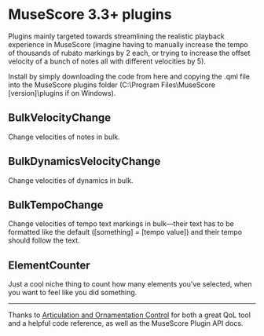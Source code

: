 # MuseScore 3.3+ plugins

Plugins mainly targeted towards streamlining the realistic playback experience in MuseScore (imagine having to manually increase the tempo of thousands of rubato markings by 2 each, or trying to increase the offset velocity of a bunch of notes all with different velocities by 5).

Install by simply downloading the code from here and copying the .qml file into the MuseScore plugins folder (C:\Program Files\MuseScore [version]\plugins if on Windows).

## BulkVelocityChange
Change velocities of notes in bulk.

## BulkDynamicsVelocityChange
Change velocities of dynamics in bulk.

## BulkTempoChange
Change velocities of tempo text markings in bulk—their text has to be formatted like the default ([something] = [tempo value]) and their tempo should follow the text.

## ElementCounter
Just a cool niche thing to count how many elements you've selected, when you want to feel like you did something.

---

Thanks to [Articulation and Ornamentation Control](https://github.com/BernardGreenberg/MuseScorePlugins) for both a great QoL tool and a helpful code reference, as well as the MuseScore Plugin API docs.

